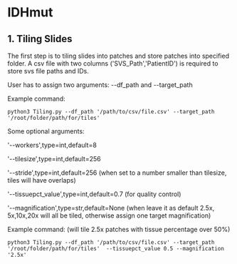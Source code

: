 # IDHmut

## 1. Tiling Slides
The first step is to tiling slides into patches and store patches into specified folder. A csv file with two columns ('SVS_Path','PatientID') is required to store svs file paths and IDs.

User has to assign two arguments: --df_path and --target_path

Example command:

`python3 Tiling.py --df_path '/path/to/csv/file.csv' --target_path '/root/folder/path/for/tiles' `

Some optional arguments:

'--workers',type=int,default=8

'--tilesize',type=int,default=256

'--stride',type=int,default=256 (when set to a number smaller than tilesize, tiles will have overlaps)

'--tissuepct_value',type=int,default=0.7 (for quality control)

'--magnification',type=str,default=None (when leave it as default 2.5x, 5x,10x,20x will all be tiled, otherwise assign one target magnification)

Example command: (will tile 2.5x patches with tissue percentage over 50%)

`python3 Tiling.py --df_path '/path/to/csv/file.csv' --target_path '/root/folder/path/for/tiles'  --tissuepct_value 0.5 --magnification '2.5x'`
